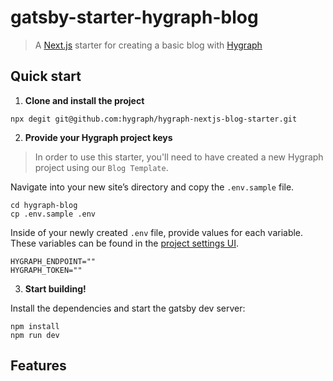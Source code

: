 # gatsby-starter-hygraph-blog

> A [Next.js](httsp://nextjs.org) starter for creating a basic blog with [Hygraph](https://hygraph.com)


## Quick start

1. **Clone and install the project**

```shell
npx degit git@github.com:hygraph/hygraph-nextjs-blog-starter.git
```

2. **Provide your Hygraph project keys**

> In order to use this starter, you'll need to have created a new Hygraph project using our `Blog Template`.

Navigate into your new site’s directory and copy the `.env.sample` file.

```shell
cd hygraph-blog
cp .env.sample .env
```

Inside of your newly created `.env` file, provide values for each variable. These variables can be found in the [project settings UI](https://hygraph.com/docs/guides/concepts/apis#working-with-apis).

```env
HYGRAPH_ENDPOINT=""
HYGRAPH_TOKEN=""
```

3. **Start building!**

Install the dependencies and start the gatsby dev server:

```shell
npm install
npm run dev
```

## Features
